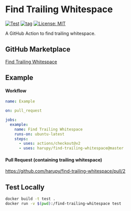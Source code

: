 # Find Trailing Whitespace 

[![Test](https://github.com/harupy/find-trailing-whitespace/workflows/Test/badge.svg?branch=master&event=push)](https://github.com/harupy/find-trailing-whitespace/actions?query=workflow%3ATest+event%3Apush)
[![tag](https://img.shields.io/github/v/tag/harupy/find-trailing-whitespace?color=green)](https://github.com/harupy/find-trailing-whitespace/releases/latest)
[![License: MIT](https://img.shields.io/badge/License-MIT-yellow.svg)](https://opensource.org/licenses/MIT)

A GitHub Action to find trailing whitespace.

## GitHub Marketplace

[Find Trailing Whitespace](https://github.com/marketplace/actions/find-trailing-whitespace)

## Example

#### Workflow

```yaml
name: Example

on: pull_request

jobs:
  example:
    name: Find Trailing Whitespace
    runs-on: ubuntu-latest
    steps:
      - uses: actions/checkout@v2
      - uses: harupy/find-trailing-whitespace@master
```

#### Pull Request (containing trailing whitespace)

https://github.com/harupy/find-trailing-whitespace/pull/2

## Test Locally

```bash
docker build -t test .
docker run -v $(pwd):/find-trailing-whitespace test
```
